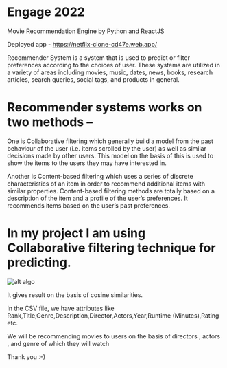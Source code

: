 # Engage 2022
Movie Recommendation Engine by Python and ReactJS

Deployed app - https://netflix-clone-cd47e.web.app/

Recommender System is a system that is used to predict or filter preferences according to the choices of user. These systems are utilized in a variety of areas including movies, music, dates, news, books, research articles, search queries, social tags, and products in general. 

# Recommender systems works on two methods – 
One is Collaborative filtering which generally build a model from the past behaviour of the user (i.e. items scrolled by the user) as well as similar decisions made by other users. This model on the basis of this is used to show the items to the users they may have interested in.

Another is Content-based filtering which uses a series of discrete characteristics of an item in order to recommend additional items with similar properties. Content-based filtering methods are totally based on a description of the item and a profile of the user’s preferences. It recommends items based on the user’s past preferences.

# In my project I am using Collaborative filtering technique for predicting.

![alt algo](https://github.com/iankitnain/engage/blob/main/1653743820685.jpg)

It gives result on the basis of cosine similarities.

In the CSV file, we have attributes like Rank,Title,Genre,Description,Director,Actors,Year,Runtime (Minutes),Rating etc.

We will be recommending movies to users on the basis of directors , actors , and genre of which they will watch

Thank you :-)

